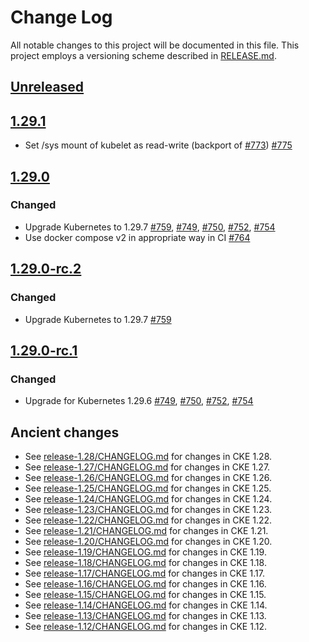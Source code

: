 # Change Log

All notable changes to this project will be documented in this file.
This project employs a versioning scheme described in [RELEASE.md](RELEASE.md#versioning).

## [Unreleased]

## [1.29.1]

- Set /sys mount of kubelet as read-write (backport of [#773](https://github.com/cybozu-go/cke/pull/773)) [#775](https://github.com/cybozu-go/cke/pull/775)

## [1.29.0]

### Changed

- Upgrade Kubernetes to 1.29.7 [#759](https://github.com/cybozu-go/cke/pull/759), [#749](https://github.com/cybozu-go/cke/pull/749), [#750](https://github.com/cybozu-go/cke/pull/750), [#752](https://github.com/cybozu-go/cke/pull/752), [#754](https://github.com/cybozu-go/cke/pull/754)
- Use docker compose v2 in appropriate way in CI [#764](https://github.com/cybozu-go/cke/pull/764)

## [1.29.0-rc.2]

### Changed

- Upgrade Kubernetes to 1.29.7 [#759](https://github.com/cybozu-go/cke/pull/759)

## [1.29.0-rc.1]

### Changed

- Upgrade for Kubernetes 1.29.6 [#749](https://github.com/cybozu-go/cke/pull/749), [#750](https://github.com/cybozu-go/cke/pull/750), [#752](https://github.com/cybozu-go/cke/pull/752), [#754](https://github.com/cybozu-go/cke/pull/754)

## Ancient changes

- See [release-1.28/CHANGELOG.md](https://github.com/cybozu-go/cke/blob/release-1.28/CHANGELOG.md) for changes in CKE 1.28.
- See [release-1.27/CHANGELOG.md](https://github.com/cybozu-go/cke/blob/release-1.27/CHANGELOG.md) for changes in CKE 1.27.
- See [release-1.26/CHANGELOG.md](https://github.com/cybozu-go/cke/blob/release-1.26/CHANGELOG.md) for changes in CKE 1.26.
- See [release-1.25/CHANGELOG.md](https://github.com/cybozu-go/cke/blob/release-1.25/CHANGELOG.md) for changes in CKE 1.25.
- See [release-1.24/CHANGELOG.md](https://github.com/cybozu-go/cke/blob/release-1.24/CHANGELOG.md) for changes in CKE 1.24.
- See [release-1.23/CHANGELOG.md](https://github.com/cybozu-go/cke/blob/release-1.23/CHANGELOG.md) for changes in CKE 1.23.
- See [release-1.22/CHANGELOG.md](https://github.com/cybozu-go/cke/blob/release-1.22/CHANGELOG.md) for changes in CKE 1.22.
- See [release-1.21/CHANGELOG.md](https://github.com/cybozu-go/cke/blob/release-1.21/CHANGELOG.md) for changes in CKE 1.21.
- See [release-1.20/CHANGELOG.md](https://github.com/cybozu-go/cke/blob/release-1.20/CHANGELOG.md) for changes in CKE 1.20.
- See [release-1.19/CHANGELOG.md](https://github.com/cybozu-go/cke/blob/release-1.19/CHANGELOG.md) for changes in CKE 1.19.
- See [release-1.18/CHANGELOG.md](https://github.com/cybozu-go/cke/blob/release-1.18/CHANGELOG.md) for changes in CKE 1.18.
- See [release-1.17/CHANGELOG.md](https://github.com/cybozu-go/cke/blob/release-1.17/CHANGELOG.md) for changes in CKE 1.17.
- See [release-1.16/CHANGELOG.md](https://github.com/cybozu-go/cke/blob/release-1.16/CHANGELOG.md) for changes in CKE 1.16.
- See [release-1.15/CHANGELOG.md](https://github.com/cybozu-go/cke/blob/release-1.15/CHANGELOG.md) for changes in CKE 1.15.
- See [release-1.14/CHANGELOG.md](https://github.com/cybozu-go/cke/blob/release-1.14/CHANGELOG.md) for changes in CKE 1.14.
- See [release-1.13/CHANGELOG.md](https://github.com/cybozu-go/cke/blob/release-1.13/CHANGELOG.md) for changes in CKE 1.13.
- See [release-1.12/CHANGELOG.md](https://github.com/cybozu-go/cke/blob/release-1.12/CHANGELOG.md) for changes in CKE 1.12.

[Unreleased]: https://github.com/cybozu-go/cke/compare/v1.29.1...HEAD
[1.29.1]: https://github.com/cybozu-go/cke/compare/v1.29.0...v1.29.1`
[1.29.0]: https://github.com/cybozu-go/cke/compare/v1.28.6...v1.29.0
[1.29.0-rc.2]: https://github.com/cybozu-go/cke/compare/v1.29.0-rc.1...v1.29.0-rc.2
[1.29.0-rc.1]: https://github.com/cybozu-go/cke/compare/v1.28.6...v1.29.0-rc.1
